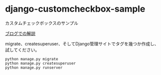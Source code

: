 # django-customcheckbox-sample
カスタムチェックボックスのサンプル

[ブログでの解説](https://narito.ninja/blog/detail/155/)

migrate、createsuperuser、そしてDjango管理サイトでタグを幾つか作成し、試してください。

```
python manage.py migrate
python manage.py createsuperuser
python manage.py runserver
```
